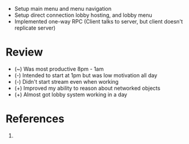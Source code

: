- Setup main menu and menu navigation
- Setup direct connection lobby hosting, and lobby menu
- Implemented one-way RPC (Client talks to server, but client doesn't replicate server)

# Review

- (~) Was most productive 8pm - 1am
- (-) Intended to start at 1pm but was low motivation all day
- (-) Didn't start stream even when working
- (+) Improved my ability to reason about networked objects
- (+) Almost got lobby system working in a day

# References

1. 